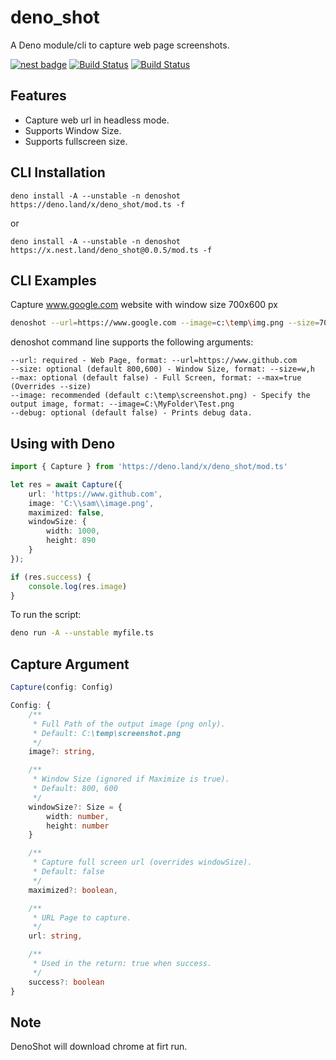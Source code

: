 # deno_shot

A Deno module/cli to capture web page screenshots.

[![nest badge](https://nest.land/badge.svg)](https://nest.land/package/deno_shot)
[![Build Status](https://github.com/fakoua/deno_shot/workflows/CI/badge.svg?branch=master&event=push)](https://github.com/fakoua/deno_shot/actions)
[![Build Status](https://github.com/fakoua/deno_shot/workflows/CI-Windows/badge.svg?branch=master&event=push)](https://github.com/fakoua/deno_shot/actions)

## Features

- Capture web url in headless mode.
- Supports Window Size.
- Supports fullscreen size.

## CLI Installation

```
deno install -A --unstable -n denoshot https://deno.land/x/deno_shot/mod.ts -f
```
or
```
deno install -A --unstable -n denoshot https://x.nest.land/deno_shot@0.0.5/mod.ts -f
```

## CLI Examples

Capture www.google.com website with window size 700x600 px
```sh
denoshot --url=https://www.google.com --image=c:\temp\img.png --size=700,600
```
denoshot command line supports the following arguments:

```
--url: required - Web Page, format: --url=https://www.github.com
--size: optional (default 800,600) - Window Size, format: --size=w,h
--max: optional (default false) - Full Screen, format: --max=true (Overrides --size)
--image: recommended (default c:\temp\screenshot.png) - Specify the output image, format: --image=C:\MyFolder\Test.png
--debug: optional (default false) - Prints debug data.
```

## Using with Deno

```ts
import { Capture } from 'https://deno.land/x/deno_shot/mod.ts'

let res = await Capture({
    url: 'https://www.github.com',
    image: 'C:\\sam\\image.png',
    maximized: false, 
    windowSize: {
        width: 1000,
        height: 890
    }
});

if (res.success) {
    console.log(res.image)
}
```

To run the script:

```sh
deno run -A --unstable myfile.ts
```

## Capture Argument

```ts
Capture(config: Config)

Config: {
    /**
     * Full Path of the output image (png only).
     * Default: C:\temp\screenshot.png
     */
    image?: string,

    /**
     * Window Size (ignored if Maximize is true).
     * Default: 800, 600
     */
    windowSize?: Size = {
        width: number, 
        height: number
    }

    /**
     * Capture full screen url (overrides windowSize).
     * Default: false
     */
    maximized?: boolean,

    /**
     * URL Page to capture.
     */
    url: string,

    /**
     * Used in the return: true when success.
     */
    success?: boolean
}
```

## Note

DenoShot will download chrome at firt run.
